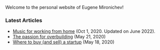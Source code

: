 Welcome to the personal website of Eugene Mironichev!

### Latest Articles

- [Music for working from home](music-for-working-from-home) (Oct 1, 2020. Updated on June 2022).
- [The passion for overbuilding](the-passion-for-overbuilding) (May 21, 2020)
- [Where to buy (and sell) a startup](where-to-buy-a-startup) (May 18, 2020)
